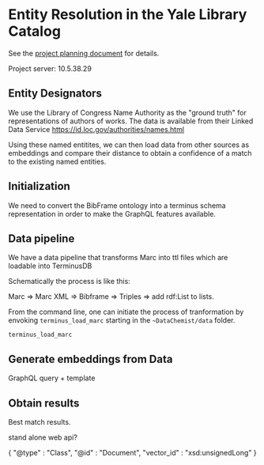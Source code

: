 # Entity Resolution in the Yale Library Catalog

See the [project planning document](https://docs.google.com/document/d/1AmMHoyixGhvvwqIwh97yxw3B94yUBwzn2YTmVewLBXw/edit?usp=sharing) for details.

Project server: 10.5.38.29

## Entity Designators

We use the Library of Congress Name Authority as the "ground
truth" for representations of authors of works. The data is available
from their Linked Data Service
https://id.loc.gov/authorities/names.html

Using these named entitites, we can then load data from other sources
as embeddings and compare their distance to obtain a confidence of a
match to the existing named entities.


## Initialization

We need to convert the BibFrame ontology into a terminus schema
representation in order to make the GraphQL features available.


## Data pipeline

We have a data pipeline that transforms Marc into ttl files which are
loadable into TerminusDB

Schematically the process is like this:

Marc => Marc XML => Bibframe => Triples => add rdf:List to lists.

From the command line, one can initiate the process of tranformation by envoking `terminus_load_marc` starting in the `~DataChemist/data` folder.

```shell
terminus_load_marc
```


## Generate embeddings from Data

GraphQL query + template

## Obtain results

Best match results.

stand alone web api?


{ "@type" : "Class",
  "@id" : "Document",
  "vector_id" : "xsd:unsignedLong" }
